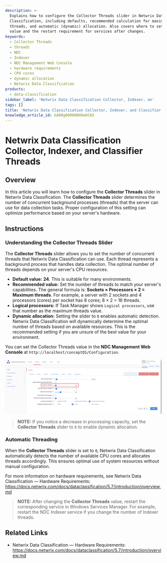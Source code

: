 ```yaml
---
description: >-
  Explains how to configure the Collector Threads slider in Netwrix Data
  Classification, including defaults, recommended calculation for maximum
  threads, and automatic (dynamic) allocation. Also covers where to set the
  value and the restart requirement for services after changes.
keywords:
  - Collector Threads
  - threads
  - NDC
  - Indexer
  - NDC Management Web Console
  - hardware requirements
  - CPU cores
  - dynamic allocation
  - Netwrix Data Classification
products:
  - data-classification
sidebar_label: 'Netwrix Data Classification Collector, Indexer, an'
tags: []
title: 'Netwrix Data Classification Collector, Indexer, and Classifier Threads'
knowledge_article_id: kA00g000000H9eKCAS
---
```


# Netwrix Data Classification Collector, Indexer, and Classifier Threads

## Overview

In this article you will learn how to configure the **Collector Threads** slider in Netwrix Data Classification. The **Collector Threads** slider determines the number of concurrent background processes (threads) that the server can use for data collection tasks. Proper configuration of this setting can optimize performance based on your server's hardware.

## Instructions

### Understanding the Collector Threads Slider

The **Collector Threads** slider allows you to set the number of concurrent threads that Netwrix Data Classification can use. Each thread represents a background process that handles data collection. The optimal number of threads depends on your server's CPU resources.

- **Default value:** **24**. This is suitable for many environments.
- **Recommended value:** Set the number of threads to match your server's capabilities. The general formula is: **Sockets × Processors × 2 = Maximum threads**. For example, a server with 2 sockets and 4 processors (cores) per socket has 8 cores; 8 × 2 = 16 threads.
- **Logical processors:** If Task Manager shows `Logical processors`, use that number as the maximum threads value.
- **Dynamic allocation:** Setting the slider to `0` enables automatic detection. Netwrix Data Classification will dynamically determine the optimal number of threads based on available resources. This is the recommended setting if you are unsure of the best value for your environment.

You can set the Collector Threads value in the **NDC Management Web Console** at `http://localhost/conceptQS/Configuration`.

![Collector Threads slider in the NDC Management Web Console configuration page](images/ka0Qk000000FgmvIAC.jpeg)

> **NOTE:** If you notice a decrease in processing capacity, set the **Collector Threads** slider to `0` to enable dynamic allocation.

### Automatic Threading

When the **Collector Threads** slider is set to `0`, Netwrix Data Classification automatically detects the number of available CPU cores and allocates threads accordingly. This ensures optimal use of system resources without manual configuration.

For more information on hardware requirements, see Netwrix Data Classification — Hardware Requirements:
https://docs.netwrix.com/docs/dataclassification/5.7/introduction/overview.md

> **NOTE:** After changing the **Collector Threads** value, restart the corresponding service in Windows Services Manager. For example, restart the NDC Indexer service if you change the number of Indexer threads.

## Related Links

- Netwrix Data Classification — Hardware Requirements: https://docs.netwrix.com/docs/dataclassification/5.7/introduction/overview.md

